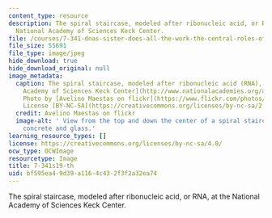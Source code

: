 ```yaml
---
content_type: resource
description: The spiral staircase, modeled after ribonucleic acid, or RNA, at the
  National Academy of Sciences Keck Center.
file: /courses/7-341-dnas-sister-does-all-the-work-the-central-roles-of-rna-in-gene-expression-spring-2019/bf595ea49d39a1164c432f3f2a32ea74_7-341s19-th.jpg
file_size: 55691
file_type: image/jpeg
hide_download: true
hide_download_original: null
image_metadata:
  caption: The spiral staircase, modeled after ribonucleic acid (RNA), at the [National
    Academy of Sciences Keck Center](http://www.nationalacademies.org/about/contact/).
    Photo by [Avelino Maestas on flickr](https://www.flickr.com/photos/avelino_maestas/2448168900/in/photolist-4JkvjC-4JkvgN).
    License [BY-NC-SA](https://creativecommons.org/licenses/by-nc-sa/2.0/).
  credit: Avelino Maestas on flickr
  image-alt: ' View from the top and down the center of a spiral staircase, made of
    concrete and glass.'
learning_resource_types: []
license: https://creativecommons.org/licenses/by-nc-sa/4.0/
ocw_type: OCWImage
resourcetype: Image
title: 7-341s19-th
uid: bf595ea4-9d39-a116-4c43-2f3f2a32ea74
---
```

The spiral staircase, modeled after ribonucleic acid, or RNA, at the National Academy of Sciences Keck Center.